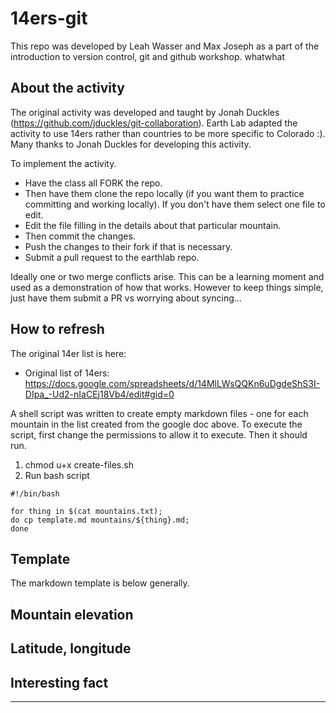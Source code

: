 # 14ers-git

This repo was developed by Leah Wasser and Max Joseph as a part of the introduction to version control, git and github workshop. whatwhat

## About the activity
The original activity was developed and taught by Jonah Duckles (https://github.com/jduckles/git-collaboration). Earth Lab adapted the activity to use 14ers rather than countries to be more specific to Colorado :).
Many thanks to Jonah Duckles for developing this activity.

To implement the activity.
* Have the class all FORK the repo.
* Then have them  clone the repo locally (if you want them to practice committing and working locally). If you don't have them select one file to edit.
* Edit the file filling in the details about that particular mountain.
* Then commit the changes.
* Push the changes to their fork if that is necessary.
* Submit a pull request to the earthlab repo.

Ideally one or two merge conflicts arise. This can be a learning moment and used as a demonstration of how that works. However to keep things simple, just have them submit a PR vs worrying about syncing...

## How to refresh

The original 14er list is here:
* Original list of 14ers: https://docs.google.com/spreadsheets/d/14MlLWsQQKn6uDgdeShS3I-DIpa_-Ud2-nIaCEj18Vb4/edit#gid=0

A shell script was written to create empty markdown files - one for each mountain in the list created from the google doc above. To execute the script, first change the permissions to allow it to execute. Then it should run.
1. chmod u+x create-files.sh
2. Run bash script

```
#!/bin/bash

for thing in $(cat mountains.txt);
do cp template.md mountains/${thing}.md;
done
```
## Template
The markdown template is below generally.

## Mountain elevation

## Latitude, longitude

## Interesting fact

***

